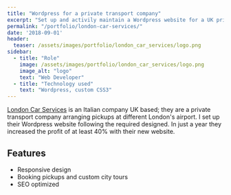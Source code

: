 ```yaml
---
title: "Wordpress for a private transport company"
excerpt: "Set up and activily maintain a Wordpress website for a UK private transport company"
permalink: "/portfolio/london-car-services/"
date: '2018-09-01'
header:
  teaser: /assets/images/portfolio/london_car_services/logo.png
sidebar:
  - title: "Role"
    image: /assets/images/portfolio/london_car_services/logo.png
    image_alt: "logo"
    text: "Web Developer"
  - title: "Technology used"
    text: "Wordpress, custom CSS3"
---
```


[London Car Services](https://londracarservices.com/) is an Italian company UK based; they are a private transport company arranging pickups at different London's airport. 
I set up their Wordpress website following the required designed. In just a year they increased the profit of at least 40% with their new website.

## Features
* Responsive design
* Booking pickups and custom city tours
* SEO optimized

